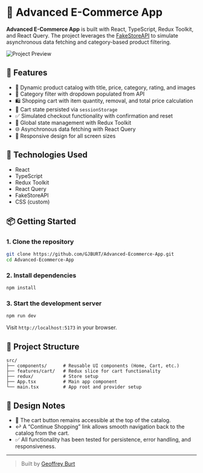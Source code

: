 
# 🛒 Advanced E-Commerce App

**Advanced E-Commerce App** is built with React, TypeScript, Redux Toolkit, and React Query. The project leverages the [FakeStoreAPI](https://fakestoreapi.com/) to simulate asynchronous data fetching and category-based product filtering.

![Project Preview](./A_2D_digital_graphic_design_showcases_an_"Advanced.png)

## 🚀 Features

- 🔐 Dynamic product catalog with title, price, category, rating, and images
- 📂 Category filter with dropdown populated from API
- 🛍️ Shopping cart with item quantity, removal, and total price calculation
- 🔁 Cart state persisted via `sessionStorage`
- ✅ Simulated checkout functionality with confirmation and reset
- 🧠 Global state management with Redux Toolkit
- 🌐 Asynchronous data fetching with React Query
- 📱 Responsive design for all screen sizes

## 🧰 Technologies Used

- React
- TypeScript
- Redux Toolkit
- React Query
- FakeStoreAPI
- CSS (custom)

## 📦 Getting Started

### 1. Clone the repository

```bash
git clone https://github.com/GJBURT/Advanced-Ecommerce-App.git
cd Advanced-Ecommerce-App
```

### 2. Install dependencies

```bash
npm install
```

### 3. Start the development server

```bash
npm run dev
```

Visit `http://localhost:5173` in your browser.

## 📁 Project Structure

```
src/
├── components/      # Reusable UI components (Home, Cart, etc.)
├── features/cart/   # Redux slice for cart functionality
├── redux/           # Store setup
├── App.tsx          # Main app component
└── main.tsx         # App root and provider setup
```

## 📝 Design Notes

- 🧭 The cart button remains accessible at the top of the catalog.
- ↩️ A “Continue Shopping” link allows smooth navigation back to the catalog from the cart.
- ✅ All functionality has been tested for persistence, error handling, and responsiveness.

---

> Built by [Geoffrey Burt](https://github.com/GJBURT)
